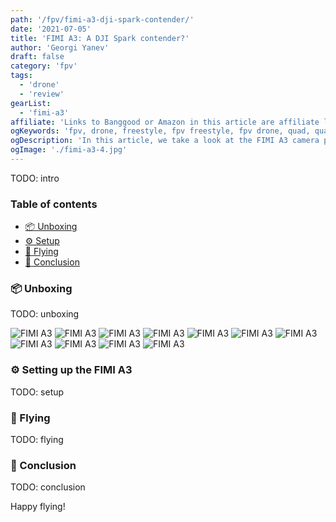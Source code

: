 ```yaml
---
path: '/fpv/fimi-a3-dji-spark-contender/'
date: '2021-07-05'
title: 'FIMI A3: A DJI Spark contender?'
author: 'Georgi Yanev'
draft: false
category: 'fpv'
tags:
  - 'drone'
  - 'review'
gearList:
  - 'fimi-a3'
affiliate: 'Links to Banggood or Amazon in this article are affiliate links and would support the blog if used to make a purchase.'
ogKeywords: 'fpv, drone, freestyle, fpv freestyle, fpv drone, quad, quadcopter, micro drone, micro quad, tinywhoop,fimi, a3, dji digital fpv, dji digital fpv system, beginner drone, aerial photo platform, learn to fly fpv, learn to fly fpv drones, digital fpv drones'
ogDescription: 'In this article, we take a look at the FIMI A3 camera platform drone.'
ogImage: './fimi-a3-4.jpg'
---
```


TODO: intro

### Table of contents

- [📦 Unboxing](#unboxing)
- [⚙️ Setup](#setup)
- [🚁 Flying](#flying)
- [📑 Conclusion](#conclusion)

### <span id="unboxing" class="offset-top-nav">📦 Unboxing</span>

TODO: unboxing

![FIMI A3](fimi-a3-1.jpg)
![FIMI A3](fimi-a3-2.jpg)
![FIMI A3](fimi-a3-3.jpg)
![FIMI A3](fimi-a3-4.jpg)
![FIMI A3](fimi-a3-5.jpg)
![FIMI A3](fimi-a3-6.jpg)
![FIMI A3](fimi-a3-7.jpg)
![FIMI A3](fimi-a3-8.jpg)
![FIMI A3](fimi-a3-9.jpg)
![FIMI A3](fimi-a3-10.jpg)
![FIMI A3](fimi-a3-11.jpg)

### <span id="setup" class="offset-top-nav">⚙️ Setting up the FIMI A3</span>

TODO: setup

### <span id="flying" class="offset-top-nav">🚁 Flying</span>

TODO: flying

<!-- <div style="text-align: center">
  <iframe width="560" height="315" src="https://www.youtube.com/embed/GXepohD4z7o?rel=0" frameBorder="0" allowFullScreen title="Maiden with the DJI digital FPV system on Holybro Kopis2 HDV 4S #2 (2020 #61)"></iframe>
</div> -->

### <span id="conclusion" class="offset-top-nav">📑 Conclusion</span>

TODO: conclusion

Happy flying!

[0]: Linkslist
[1]: https://bit.ly/fimi-a3-drone
